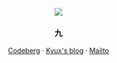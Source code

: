<div align="center">
  <img src="https://github.com/Kyux-Channel/Kyux-Channel/blob/main/wallhaven-x6919l.jpg?raw=true">
  <h3>九</h3>
  <p><a href="https://codeberg.org/Kyux_Channel">Codeberg</a> · <a href="mailto:jiupinx@outlook.com">Kyux's blog</a> · <a href="https://kyux/">Mailto</a></p>
</div>
